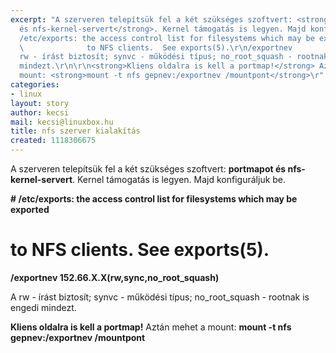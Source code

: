 ```yaml
---
excerpt: "A szerveren telepítsük fel a két szükséges szoftvert: <strong>portmapot
  és nfs-kernel-servert</strong>. Kernel támogatás is legyen. Majd konfiguráljuk be.\r\n\r\n<strong>#
  /etc/exports: the access control list for filesystems which may be exported\r\n#
  \              to NFS clients.  See exports(5).\r\n/exportnev            152.66.X.X(rw,sync,no_root_squash)</strong>\r\n\r\nA
  rw - írást biztosít; synvc - működési típus; no_root_squash - rootnak is engedi
  mindezt.\r\n\r\n<strong>Kliens oldalra is kell a portmap!</strong> Aztán mehet a
  mount: <strong>mount -t nfs gepnev:/exportnev /mountpont</strong>\r"
categories:
- linux
layout: story
author: kecsi
mail: kecsi@linuxbox.hu
title: nfs szerver kialakítás
created: 1118306675
---
```

A szerveren telepítsük fel a két szükséges szoftvert: <strong>portmapot és nfs-kernel-servert</strong>. Kernel támogatás is legyen. Majd konfiguráljuk be.

<strong># /etc/exports: the access control list for filesystems which may be exported
#               to NFS clients.  See exports(5).
/exportnev            152.66.X.X(rw,sync,no_root_squash)</strong>

A rw - írást biztosít; synvc - működési típus; no_root_squash - rootnak is engedi mindezt.

<strong>Kliens oldalra is kell a portmap!</strong> Aztán mehet a mount: <strong>mount -t nfs gepnev:/exportnev /mountpont</strong>

